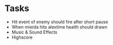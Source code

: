 # Tasks

* Hit event of enemy should fire after short pause
* When mierda hits alextime health should drawn
* Music & Sound Effects
* Highscore
